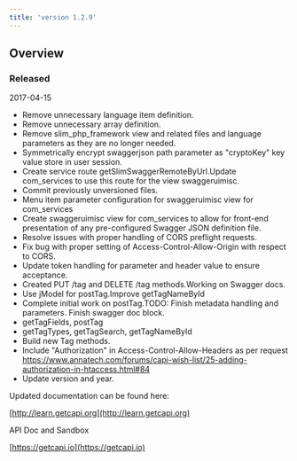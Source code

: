 ```yaml
---
title: 'version 1.2.9'
---
```


## Overview
### Released 
2017-04-15

* Remove unnecessary language item definition.
* Remove unnecessary array definition.
* Remove slim_php_framework view and related files and language parameters as they are no longer needed.
* Symmetrically encrypt swaggerjson path parameter as "cryptoKey" key value store in user session.
* Create service route getSlimSwaggerRemoteByUrl.Update com_services to use this route for the view swaggeruimisc.
* Commit previously unversioned files.
* Menu item parameter configuration for swaggeruimisc view for com_services
* Create swaggeruimisc view for com_services to allow for front-end presentation of any pre-configured Swagger JSON definition file.
* Resolve issues with proper handling of CORS preflight requests.
* Fix bug with proper setting of Access-Control-Allow-Origin with respect to CORS.
* Update token handling for parameter and header value to ensure acceptance.
* Created PUT /tag and DELETE /tag methods.Working on Swagger docs.
* Use jModel for postTag.Improve getTagNameById
* Complete initial work on postTag.TODO: Finish metadata handling and parameters. Finish swagger doc block.
* getTagFields, postTag
* getTagTypes, getTagSearch, getTagNameById
* Build new Tag methods.
* Include "Authorization" in Access-Control-Allow-Headers as per request https://www.annatech.com/forums/capi-wish-list/25-adding-authorization-in-htaccess.html#84
* Update version and year.

Updated documentation can be found here:

[http://learn.getcapi.org](http://learn.getcapi.org)

API Doc and Sandbox

[https://getcapi.io](https://getcapi.io)